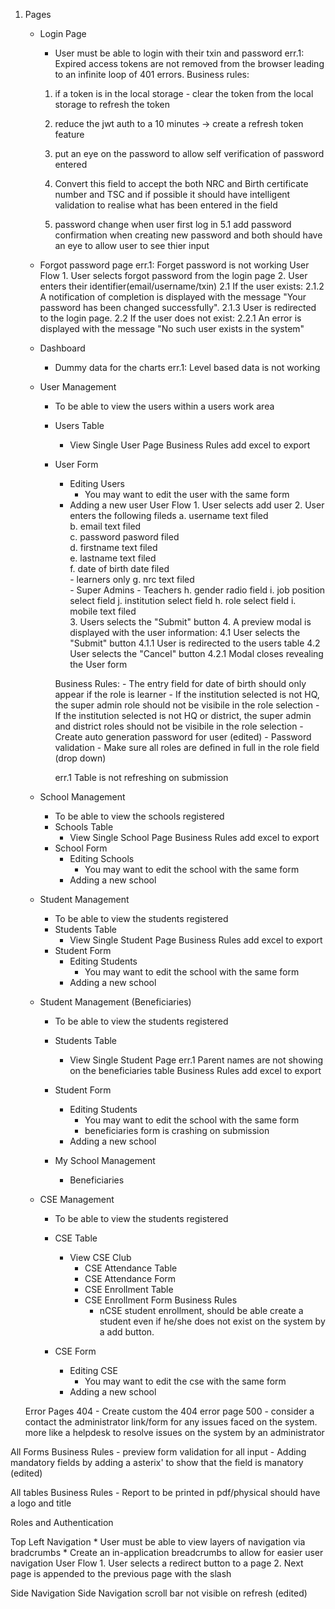 



1. Pages
    - Login Page
        - User must be able to login with their txin and password
        err.1: Expired access tokens are not removed from the browser leading to an infinite loop of 401 errors.
        Business rules: 
        1.  if a token is in the local storage
                - clear the token from the local storage to refresh the token
        
        2. reduce the jwt auth to a 10 minutes -> create a refresh token feature
        3. put an eye on the password to allow self verification of password entered
        4. Convert this field to accept the both NRC and Birth certificate number and TSC and if possible it should have intelligent validation to realise what has been entered in the field
        5. password change when user first log in
            5.1 add password confirmation when creating new password and both should have an eye to allow user to see thier input

    - Forgot password page
        err.1: Forget password is not working 
        User Flow
            1. User selects forgot password from the login page
            2. User enters their identifier(email/username/txin)
                2.1 If the user exists:
                    2.1.2 A notification of completion is displayed with the message "Your password has been changed successfully".
                    2.1.3 User is redirected to the login page.
                2.2 If the user does not exist:
                    2.2.1 An error is displayed with the message "No such user exists in the system"


    - Dashboard
        * Dummy data for the charts
        err.1: Level based data is not working
    - User Management
        * To be able to view the users within a users work area 
        - Users Table
            - View Single User Page
            Business Rules
                add excel to export
        - User Form
            - Editing Users
                - You may want to edit the user with the same form
            - Adding a new user
                User Flow
                    1. User selects add user
                    2. User enters the following fileds
                        a. username
                            text filed                        
                        b. email
                            text filed                        
                        c. password
                            pasword filed                        
                        d. firstname
                            text filed                        
                        e. lastname
                            text filed                        
                        f. date of birth
                            date filed                        
                            - learners only
                        g. nrc
                            text filed                        
                            - Super Admins
                            - Teachers
                        h. gender
                            radio field
                        i. job position
                            select field
                        j. institution
                            select field
                        h. role
                            select field
                        i. mobile
                            text filed                        
                    3. Users selects the "Submit" button
                    4. A preview modal is displayed with the user information:
                        4.1 User selects the "Submit" button
                            4.1.1 User is redirected to the users table
                        4.2 User selects the "Cancel" button
                            4.2.1 Modal closes revealing the User form
                    

            Business Rules:
                - The entry field for date of birth should only appear if the role is learner
                - If the institution selected is not HQ, the super admin role should not be visibile in the role selection
                - If the institution selected is not HQ or district, the super admin and district roles should not be visibile in the role selection
                - Create auto generation password for user (edited) 
                - Password validation
                - Make sure all roles are defined in full in the role field (drop down)

            err.1 Table is not refreshing on submission
            
    - School Management
        * To be able to view the schools registered 
        - Schools Table
            - View Single School Page
            Business Rules
                add excel to export
        - School Form
            - Editing Schools
                - You may want to edit the school with the same form
            - Adding a new school
    - Student Management
        * To be able to view the students registered 
        - Students Table
            - View Single Student Page
            Business Rules
                add excel to export
        - Student Form
            - Editing Students
                - You may want to edit the school with the same form
            - Adding a new school
    - Student Management (Beneficiaries)
        * To be able to view the students registered 
        - Students Table
            - View Single Student Page
                err.1 Parent names are not showing on the beneficiaries table
                Business Rules
                    add excel to export

        - Student Form
            - Editing Students
                - You may want to edit the school with the same form
                * beneficiaries form is crashing on submission
            - Adding a new school
        - My School Management
            - Beneficiaries
    - CSE Management
        * To be able to view the students registered 
        - CSE Table
            - View CSE Club
                - CSE Attendance Table
                - CSE Attendance Form
                - CSE Enrollment Table
                - CSE Enrollment Form
                    Business Rules
                    - nCSE student enrollment, should be able create a student even if he/she does not exist on the system by a add button.

        - CSE Form
            - Editing CSE
                - You may want to edit the cse with the same form
            - Adding a new school

    Error Pages
        404
            - Create custom the 404 error page
        500
            - consider a contact the administrator link/form for any issues faced on the system. more like a helpdesk to resolve issues on the system by an administrator

All Forms
    Business Rules
        - preview form validation for all input
        - Adding mandatory fields by adding a asterix' to show that the field is manatory (edited) 


All tables
    Business Rules
        - Report to be printed in pdf/physical should have a logo and title

Roles and Authentication

Top Left Navigation
    * User must be able to view layers of navigation via bradcrumbs 
    * Create an in-application breadcrumbs to allow for easier user navigation 
    User Flow
        1. User selects a redirect button to a page
        2. Next page is appended to the previous page with the slash


Side Navigation
    Side Navigation scroll bar not visible on refresh (edited) 

